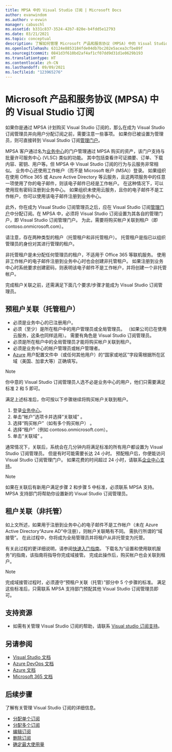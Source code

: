 ```yaml
---
title: MPSA 中的 Visual Studio 订阅 | Microsoft Docs
author: evanwindom
ms.author: v-evwin
manager: cabuschl
ms.assetid: b331c837-3524-42b7-820e-b4fdd5e12793
ms.date: 03/21/2021
ms.topic: conceptual
description: 了解如何管理 Microsoft 产品和服务协议 (MPSA) 中的 Visual Studio 订阅
ms.openlocfilehash: 63124e8853184fde04db7bc202e5acea3cfbe89f
ms.sourcegitcommit: 0841d3f610bd2af4af1cf07dd9d31d1e0629b193
ms.translationtype: HT
ms.contentlocale: zh-CN
ms.lasthandoff: 09/09/2021
ms.locfileid: "123965276"
---
```

# <a name="visual-studio-subscriptions-in-a-microsoft-products-and-services-agreement-mpsa"></a>Microsoft 产品和服务协议 (MPSA) 中的 Visual Studio 订阅
如果你是通过 MPSA 计划购买 Visual Studio 订阅的，那么在成为 Visual Studio 订阅管理员并向用户分配订阅之前，需要注意一些事项。 如果你已被设置为管理员，则可直接转到 Visual Studio 订阅[管理门户](https://manage.visualstudio.com/)。

MPSA 客户通过名为[业务中心](https://businessaccount.microsoft.com/Customer)的门户管理通过 MPSA 购买的资产，该门户支持与批量许可服务中心 (VLSC) 类似的功能。 其中包括查看许可证摘要、订单、下载内容、密钥、用户等。但 MPSA 中 Visual Studio 订阅的行为与云服务非常相似。 业务中心还使用工作帐户（而不是 Microsoft 帐户 (MSA)）登录。 如果组织在使用 Office 365 或 Azure Active Directory 等云服务，且这两项服务中的任意一项使用了你的电子邮件，则该电子邮件已经是工作帐户。 在这种情况下，可以使用现有密码注册到业务中心。 如果组织未使用云服务，且你的电子邮件不是工作帐户，你可以使用该电子邮件注册到业务中心。

此外，你在成为 Visual Studio 订阅管理员之后，应在 Visual Studio 订阅[管理门户](https://manage.visualstudio.com/)中分配订阅。在 MPSA 中，必须将 Visual Studio 订阅设置为其各自的管理门户，即 Visual Studio 订阅管理门户。 为此，需要将购买帐户关联到租户（即 contoso.onmicrosoft.com）。

请注意，存在两种类型的租户（托管租户和非托管租户）。 托管租户是指已以组织管理员的身份对其进行管理的租户。

非托管租户是未分配任何管理员的租户，不适用于 Office 365 等联机服务。 使用非工作帐户的电子邮件注册到业务中心时也会创建非托管租户。 如果注册到业务中心时系统要求创建密码，则表明该电子邮件不是工作帐户，并将创建一个非托管帐户。

完成租户关联之前，还需满足下面几个要求/步骤才能成为 Visual Studio 订阅管理员。

## <a name="pre-tenant-association-managed-tenant"></a>预租户关联（托管租户）
- 必须是业务中心的已注册用户。
- 必须（至少）是所在租户中的用户管理员或全局管理员。 （如果公司已在使用云服务，这条也同样适用）。 需要有角色是 Visual Studio 订阅管理员。
- 必须是所在租户中的全局管理员才能将购买帐户关联到租户。
- 必须是业务中心的帐户管理员或帐户管理者。
- [Azure](https://portal.azure.com/) 用户配置文件中（或任何其他用户）的“国家或地区”字段需根据所在区域（美国、加拿大等）正确填写。 

> [!NOTE]
> 你中意的 Visual Studio 订阅管理员人选不必是业务中心的用户，他们只需要满足标准 2 和 5 即可。

满足上述标准后，你可按以下步骤继续将购买帐户关联到租户。
1. 登录[业务中心](https://businessaccount.microsoft.com/Customer)。
2. 单击“帐户”选项卡并选择“关联域”   。
3. 选择“购买帐户”（如有多个购买帐户）  。
4. 选择“租户”（例如 contoso.onmicrosoft.com）。
5. 单击“关联域”  。

通常情况下，关联后，系统会在几分钟内将满足标准的所有用户都设置为 Visual Studio 订阅管理员。 但是有时可能需要长达 24 小时。 预配租户后，你便能访问 Visual Studio 订阅管理门户。 如果花费的时间超过 24 小时，请联系[企业中心支持](https://businessaccount.microsoft.com/Customer/ContactUs)。

> [!NOTE]
> 如果在关联后有新用户满足步骤 2 和步骤 5 中标准，必须联系 MPSA 支持。 MPSA 支持部门将帮助你设置新的 Visual Studio 订阅管理员。

## <a name="tenant-association-unmanaged"></a>租户关联（非托管）
如上文所述，如果用于注册到业务中心的电子邮件不是工作帐户（未在 Azure Active Directory“Azure AD”中注册），则帐户关联略有不同。 需执行所谓的“域接管”。 在此过程中，你将成为全局管理员并将租户从非托管变为托管。

有关此过程的更详细说明，请参阅[快速入门指南](https://www.microsoft.com/Licensing/existing-customer/business-center-training-and-resources.aspx)。 下载名为“设置和使用联机服务”的指南，该指南将指导你完成域接管。 完成此操作后，购买帐户也会关联到租户。

> [!NOTE]
> 完成域接管过程时，必须遵守“预租户关联（托管）”部分中 5 个步骤的标准。 满足这些标准后，只需联系 MPSA 支持部门预配其他 Visual Studio 订阅管理员即可。

## <a name="support-resources"></a>支持资源
- 如需有关管理 Visual Studio 订阅的帮助，请联系 [Visual studio 订阅支持](https://aka.ms/vsadminhelp)。

## <a name="see-also"></a>另请参阅
- [Visual Studio 文档](/visualstudio/)
- [Azure DevOps 文档](/azure/devops/)
- [Azure 文档](/azure/)
- [Microsoft 365 文档](/microsoft-365/)

## <a name="next-steps"></a>后续步骤
了解有关管理 Visual Studio 订阅的详细信息。
- [分配单个订阅](assign-license.md)
- [分配多个订阅](assign-license-bulk.md)
- [编辑订阅](edit-license.md)
- [删除订阅](delete-license.md)
- [确定最大使用量](maximum-usage.md)